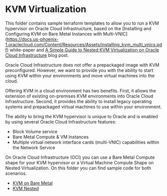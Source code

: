 KVM Virtualization
===============================
This folder contains sample terraform templates to allow you to run a KVM hypervisor on Oracle Cloud Infrastructure, based on the [Installing and Configuring KVM on Bare Metal Instances with Multi-VNIC] (https://docs.us-phoenix-1.oraclecloud.com/Content/Resources/Assets/installing_kvm_multi_vnics.pdf) white-paper and [A Simple Guide to Nested KVM Virtualization on Oracle Cloud Infrastructure](https://blogs.oracle.com/cloud-infrastructure/nested-kvm-virtualization-on-oracle-iaas) blog post.


Oracle Cloud Infrastructure does not offer a prepackaged image with KVM preconfigured.
However, we want to provide you with the ability to start using KVM within your environments and move virtual machines into the cloud.

Offering KVM in a cloud environment has two benefits. First, it allows the extension of existing on-premises KVM environments into Oracle Cloud Infrastructure. Second, it provides the ability to install legacy operating systems and prepackaged virtual machines to use within your environment.

The ability to bring the KVM hypervisor is unique to Oracle and is enabled by using several Oracle Cloud Infrastructure features:
* Block Volume service
* Bare Metal Compute & VM Instances
* Multiple virtual network interface cards (multi-VNIC) capabilities within the Network Service


On Oracle Cloud Infrastructure (OCI) you can use a Bare Metal Compute shape for your KVM hypervisor or a Virtual Machine Compute Shape on Nested Virtualization. On this folder you can find sample code for both scenarios.

* [KVM on Bare Metal](./kvm-baremetal/README.md)
* [KVM Nested](./kvm-nested/README.md)
